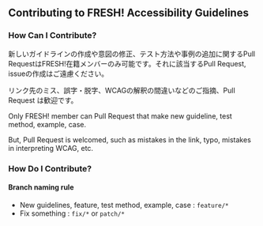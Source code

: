 ## Contributing to FRESH! Accessibility Guidelines

### How Can I Contribute?

新しいガイドラインの作成や意図の修正、テスト方法や事例の追加に関するPull RequestはFRESH!在籍メンバーのみ可能です。それに該当するPull Request, issueの作成はご遠慮ください。

リンク先のミス、誤字・脱字、WCAGの解釈の間違いなどのご指摘、Pull Request は歓迎です。

Only FRESH! member can Pull Request that make new guideline, test method, example, case.

But, Pull Request is welcomed, such as mistakes in the link, typo, mistakes in interpreting WCAG, etc.

### How Do I Contribute?

#### Branch naming rule

- New guidelines, feature, test method, example, case : `feature/*`
- Fix something : `fix/*` or `patch/*`
